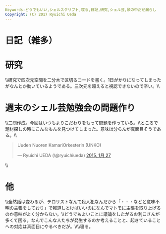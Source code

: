 ```yaml
---
Keywords:どうでもいい,シェルスクリプト,寝る,日記,研究,シェル芸,頭の中だだ漏らし
Copyright: (C) 2017 Ryuichi Ueda
---
```

# 日記（雑多）
<h1>研究</h1>\\研究で四次元空間を二分木で区切るコードを書く。1日がかりになってしまったがなんとか動いているようである。三次元を超えると視認できないので辛い。\\<h1>週末のシェル芸勉強会の問題作り</h1>\\二問作成。今回はいつもよりこだわりをもって問題を作っている。\\ところで題材探しの時にこんなもんを見つけてしまった。意味は分らんが真面目そうである。\\<blockquote class="twitter-tweet" lang="ja"><p>Uuden Nuoren KamariOrkesterin (UNKO)</p>&mdash; Ryuichi UEDA (\@ryuichiueda) <a href="https://twitter.com/ryuichiueda/status/560077308921262081">2015, 1月 27</a></blockquote> <script async src="//platform.twitter.com/widgets.js" charset="utf-8"></script>\\<h1>他</h1>\\全然話は変わるが、テロリストなんて殺人犯なんだから「・・・などと意味不明の主張をしており」で報道しとけばいいのになんでマトモに主張を取り上げるのか意味がよく分からない。\\どうでもよいことに議論をしたがるお利口さんが多くて困る。なんでこんな人たちが発生するのか考えることと、起きていることへの対応は真面目にやるべきだが。\\\\寝る。
